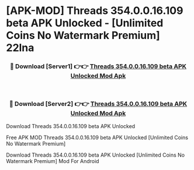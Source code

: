 # [APK-MOD] Threads 354.0.0.16.109 beta APK Unlocked - [Unlimited Coins No Watermark Premium] 22lna



<div align="center">
<h3>🔴 Download [Server1] 👉👉 <a href="https://momento.my/?title=Threads_354.0.0.16.109_beta_APK_Unlocked">Threads 354.0.0.16.109 beta APK Unlocked Mod Apk</a></h3><br>

<h3>🔴 Download [Server2] 👉👉 <a href="https://momento.my/?title=Threads_354.0.0.16.109_beta_APK_Unlocked">Threads 354.0.0.16.109 beta APK Unlocked Mod Apk</a></h3>
</div>



Download Threads 354.0.0.16.109 beta APK Unlocked 

Free APK MOD Threads 354.0.0.16.109 beta APK Unlocked [Unlimited Coins No Watermark Premium]

Download Threads 354.0.0.16.109 beta APK Unlocked [Unlimited Coins No Watermark Premium] Mod For Android

